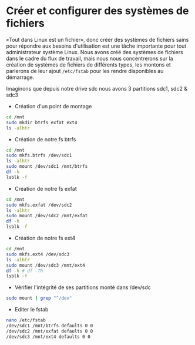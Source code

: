# Créer et configurer des systèmes de fichiers
«Tout dans Linux est un fichier», donc créer des systèmes de fichiers sains pour répondre aux besoins d'utilisation est une tâche importante pour tout administrateur système Linux.
Nous avons créé des systèmes de fichiers dans le cadre du flux de travail, mais nous nous concentrerons sur la création de systèmes de fichiers de différents types, les montons et parlerons de leur ajout `/etc/fstab` pour les rendre disponibles au démarrage.

Imaginons que depuis notre drive sdc nous avons 3 partitions sdc1, sdc2 & sdc3

- Création d'un point de montage

```bash
cd /mnt
sudo mkdir btrfs exfat ext4
ls -alhtr
```

- Création de notre fs btrfs

```bash
cd /mnt
sudo mkfs.btrfs /dev/sdc1
ls -alhtr
sudo mount /dev/sdc1 /mnt/btrfs
df -h
lsblk -f
```

- Création de notre fs exfat

```bash
cd /mnt
sudo mkfs.exfat /dev/sdc2
ls -alhtr
sudo mount /dev/sdc2 /mnt/exfat
df -h
lsblk -f
```

- Création de notre fs ext4

```bash
cd /mnt
sudo mkfs.ext4 /dev/sdc3
ls -alhtr
sudo mount /dev/sdc3 /mnt/ext4
df -h # df -Th
lsblk -f
```

- Vérifier l'intégrité de ses partitions monté dans /dev/sdc

```bash
sudo mount | grep "^/dev"
```

- Editer le fstab

```bash
nano /etc/fstab
/dev/sdc1 /mnt/btrfs defaults 0 0
/dev/sdc2 /mnt/exfat defaults 0 0
/dev/sdc3 /mnt/ext4 defaults 0 0
```
